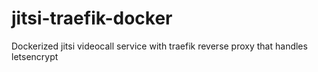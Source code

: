 # jitsi-traefik-docker
Dockerized jitsi videocall service with traefik reverse proxy that handles letsencrypt
